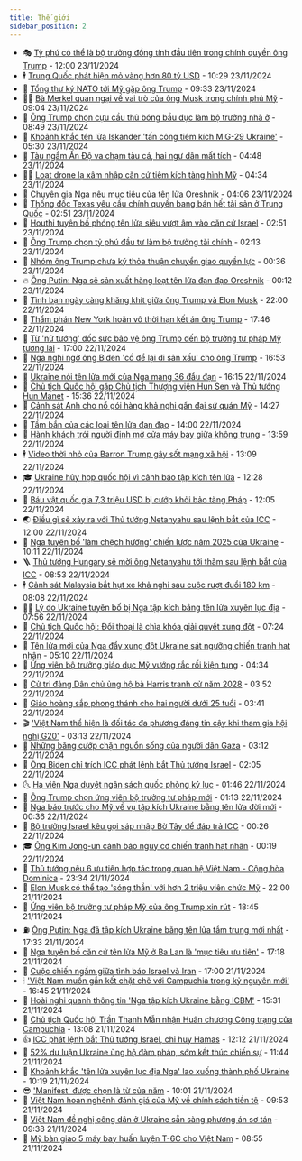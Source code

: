 ```yaml
---
title: Thế giới
sidebar_position: 2
---
```


<!-- vnexpress-the-gioi:START -->
- 🎭 [Tỷ phú có thể là bộ trưởng đồng tính đầu tiên trong chính quyền ông Trump](https://vnexpress.net/ty-phu-co-the-la-bo-truong-dong-tinh-dau-tien-trong-chinh-quyen-ong-trump-4819407.html) - 12:00 23/11/2024
- 🕴 [Trung Quốc phát hiện mỏ vàng hơn 80 tỷ USD](https://vnexpress.net/trung-quoc-phat-hien-mo-vang-hon-80-ty-usd-4819566.html) - 10:29 23/11/2024
- 🤭 [Tổng thư ký NATO tới Mỹ gặp ông Trump](https://vnexpress.net/tong-thu-ky-nato-toi-my-gap-ong-trump-4819550.html) - 09:33 23/11/2024
- 🧑‍💻 [Bà Merkel quan ngại về vai trò của ông Musk trong chính phủ Mỹ](https://vnexpress.net/ba-merkel-quan-ngai-ve-vai-tro-cua-ong-musk-trong-chinh-phu-my-4819449.html) - 09:04 23/11/2024
- 🦏 [Ông Trump chọn cựu cầu thủ bóng bầu dục làm bộ trưởng nhà ở](https://vnexpress.net/ong-trump-chon-cuu-cau-thu-bong-bau-duc-lam-bo-truong-nha-o-4819535.html) - 08:49 23/11/2024
- 🦒 [Khoảnh khắc tên lửa Iskander &#39;tấn công tiêm kích MiG-29 Ukraine&#39;](https://vnexpress.net/khoanh-khac-ten-lua-iskander-tan-cong-tiem-kich-mig-29-ukraine-4819479.html) - 05:30 23/11/2024
- 🌈 [Tàu ngầm Ấn Độ va chạm tàu cá, hai ngư dân mất tích](https://vnexpress.net/tau-ngam-an-do-va-cham-tau-ca-hai-ngu-dan-mat-tich-4819462.html) - 04:48 23/11/2024
- 🧑‍🏫 [Loạt drone lạ xâm nhập căn cứ tiêm kích tàng hình Mỹ](https://vnexpress.net/loat-drone-la-xam-nhap-can-cu-tiem-kich-tang-hinh-my-4819475.html) - 04:34 23/11/2024
- 🐲 [Chuyên gia Nga nêu mục tiêu của tên lửa Oreshnik](https://vnexpress.net/chuyen-gia-nga-neu-muc-tieu-cua-ten-lua-oreshnik-4819404.html) - 04:06 23/11/2024
- 🦒 [Thống đốc Texas yêu cầu chính quyền bang bán hết tài sản ở Trung Quốc](https://vnexpress.net/thong-doc-texas-yeu-cau-chinh-quyen-bang-ban-het-tai-san-o-trung-quoc-4819414.html) - 02:51 23/11/2024
- 🐻 [Houthi tuyên bố phóng tên lửa siêu vượt âm vào căn cứ Israel](https://vnexpress.net/houthi-tuyen-bo-phong-ten-lua-sieu-vuot-am-vao-can-cu-israel-4819412.html) - 02:51 23/11/2024
- 🚀 [Ông Trump chọn tỷ phú đầu tư làm bộ trưởng tài chính](https://vnexpress.net/ong-trump-chon-ty-phu-dau-tu-lam-bo-truong-tai-chinh-4819422.html) - 02:13 23/11/2024
- 🥰 [Nhóm ông Trump chưa ký thỏa thuận chuyển giao quyền lực](https://vnexpress.net/nhom-ong-trump-chua-ky-thoa-thuan-chuyen-giao-quyen-luc-4819378.html) - 00:36 23/11/2024
- 🔥 [Ông Putin: Nga sẽ sản xuất hàng loạt tên lửa đạn đạo Oreshnik](https://vnexpress.net/ong-putin-nga-se-san-xuat-hang-loat-ten-lua-dan-dao-oreshnik-4819372.html) - 00:12 23/11/2024
- 🥳 [Tình bạn ngày càng khăng khít giữa ông Trump và Elon Musk](https://vnexpress.net/tinh-ban-ngay-cang-khang-khit-giua-ong-trump-va-elon-musk-4818273.html) - 22:00 22/11/2024
- 💼 [Thẩm phán New York hoãn vô thời hạn kết án ông Trump](https://vnexpress.net/tham-phan-new-york-hoan-vo-thoi-han-ket-an-ong-trump-4819362.html) - 17:46 22/11/2024
- 🤡 [Từ &#39;nữ tướng&#39; dốc sức bảo vệ ông Trump đến bộ trưởng tư pháp Mỹ tương lai](https://vnexpress.net/tu-nu-tuong-doc-suc-bao-ve-ong-trump-den-bo-truong-tu-phap-my-tuong-lai-4818980.html) - 17:00 22/11/2024
- 🌁 [Nga nghi ngờ ông Biden &#39;cố để lại di sản xấu&#39; cho ông Trump](https://vnexpress.net/nga-nghi-ngo-ong-biden-co-de-lai-di-san-xau-cho-ong-trump-4819353.html) - 16:53 22/11/2024
- 🤩 [Ukraine nói tên lửa mới của Nga mang 36 đầu đạn](https://vnexpress.net/ukraine-noi-ten-lua-moi-cua-nga-mang-36-dau-dan-4819351.html) - 16:15 22/11/2024
- 🎉 [Chủ tịch Quốc hội gặp Chủ tịch Thượng viện Hun Sen và Thủ tướng Hun Manet](https://vnexpress.net/chu-tich-quoc-hoi-gap-chu-tich-thuong-vien-hun-sen-va-thu-tuong-hun-manet-4819326.html) - 15:36 22/11/2024
- 🎉 [Cảnh sát Anh cho nổ gói hàng khả nghi gần đại sứ quán Mỹ](https://vnexpress.net/canh-sat-anh-cho-no-goi-hang-kha-nghi-gan-dai-su-quan-my-4819336.html) - 14:27 22/11/2024
- 🌁 [Tầm bắn của các loại tên lửa đạn đạo](https://vnexpress.net/tam-ban-cua-cac-loai-ten-lua-dan-dao-4819219.html) - 14:00 22/11/2024
- 🌊 [Hành khách trói người định mở cửa máy bay giữa không trung](https://vnexpress.net/hanh-khach-troi-nguoi-dinh-mo-cua-may-bay-giua-khong-trung-4819341.html) - 13:59 22/11/2024
- 🕴 [Video thời nhỏ của Barron Trump gây sốt mạng xã hội](https://vnexpress.net/video-thoi-nho-cua-barron-trump-gay-sot-mang-xa-hoi-4819251.html) - 13:09 22/11/2024
- 🎓 [Ukraine hủy họp quốc hội vì cảnh báo tập kích tên lửa](https://vnexpress.net/ukraine-huy-hop-quoc-hoi-vi-canh-bao-tap-kich-ten-lua-4819329.html) - 12:28 22/11/2024
- 🦩 [Báu vật quốc gia 7,3 triệu USD bị cướp khỏi bảo tàng Pháp](https://vnexpress.net/bau-vat-quoc-gia-7-3-trieu-usd-bi-cuop-khoi-bao-tang-phap-4819319.html) - 12:05 22/11/2024
- 🌏 [Điều gì sẽ xảy ra với Thủ tướng Netanyahu sau lệnh bắt của ICC](https://vnexpress.net/dieu-gi-se-xay-ra-voi-thu-tuong-netanyahu-sau-lenh-bat-cua-icc-4818995.html) - 12:00 22/11/2024
- 🌋 [Nga tuyên bố &#39;làm chệch hướng&#39; chiến lược năm 2025 của Ukraine](https://vnexpress.net/nga-tuyen-bo-lam-chech-huong-chien-luoc-nam-2025-cua-ukraine-4819259.html) - 10:11 22/11/2024
- 🪜 [Thủ tướng Hungary sẽ mời ông Netanyahu tới thăm sau lệnh bắt của ICC](https://vnexpress.net/thu-tuong-hungary-se-moi-ong-netanyahu-toi-tham-sau-lenh-bat-cua-icc-4819203.html) - 08:53 22/11/2024
- 🕴 [Cảnh sát Malaysia bắt hụt xe khả nghi sau cuộc rượt đuổi 180 km](https://vnexpress.net/canh-sat-malaysia-bat-hut-xe-kha-nghi-sau-cuoc-ruot-duoi-180-km-4819143.html) - 08:08 22/11/2024
- 🧑‍🏫 [Lý do Ukraine tuyên bố bị Nga tập kích bằng tên lửa xuyên lục địa](https://vnexpress.net/ly-do-ukraine-tuyen-bo-bi-nga-tap-kich-bang-ten-lua-xuyen-luc-dia-4818993.html) - 07:56 22/11/2024
- 🌮 [Chủ tịch Quốc hội: Đối thoại là chìa khóa giải quyết xung đột](https://vnexpress.net/chu-tich-quoc-hoi-doi-thoai-la-chia-khoa-giai-quyet-xung-dot-4819010.html) - 07:24 22/11/2024
- 🚦 [Tên lửa mới của Nga đẩy xung đột Ukraine sát ngưỡng chiến tranh hạt nhân](https://vnexpress.net/ten-lua-moi-cua-nga-day-xung-dot-ukraine-sat-nguong-chien-tranh-hat-nhan-4818989.html) - 05:10 22/11/2024
- 💫 [Ứng viên bộ trưởng giáo dục Mỹ vướng rắc rối kiện tụng](https://vnexpress.net/ung-vien-bo-truong-giao-duc-my-vuong-rac-roi-kien-tung-4819052.html) - 04:34 22/11/2024
- 🤡 [Cử tri đảng Dân chủ ủng hộ bà Harris tranh cử năm 2028](https://vnexpress.net/cu-tri-dang-dan-chu-ung-ho-ba-harris-tranh-cu-nam-2028-4819026.html) - 03:52 22/11/2024
- 🦣 [Giáo hoàng sắp phong thánh cho hai người dưới 25 tuổi](https://vnexpress.net/giao-hoang-sap-phong-thanh-cho-hai-nguoi-duoi-25-tuoi-4819062.html) - 03:41 22/11/2024
- 🎬 [&#39;Việt Nam thể hiện là đối tác đa phương đáng tin cậy khi tham gia hội nghị G20&#39;](https://vnexpress.net/viet-nam-the-hien-la-doi-tac-da-phuong-dang-tin-cay-khi-tham-gia-hoi-nghi-g20-4818960.html) - 03:13 22/11/2024
- 🎉 [Những băng cướp chặn nguồn sống của người dân Gaza](https://vnexpress.net/nhung-bang-cuop-chan-nguon-song-cua-nguoi-dan-gaza-4818636.html) - 03:12 22/11/2024
- 🎡 [Ông Biden chỉ trích ICC phát lệnh bắt Thủ tướng Israel](https://vnexpress.net/ong-biden-chi-trich-icc-phat-lenh-bat-thu-tuong-israel-4818990.html) - 02:05 22/11/2024
- 🌜 [Hạ viện Nga duyệt ngân sách quốc phòng kỷ lục](https://vnexpress.net/ha-vien-nga-duyet-ngan-sach-quoc-phong-ky-luc-4818943.html) - 01:46 22/11/2024
- 🎡 [Ông Trump chọn ứng viên bộ trưởng tư pháp mới](https://vnexpress.net/ong-trump-chon-ung-vien-bo-truong-tu-phap-moi-4818973.html) - 01:13 22/11/2024
- 🤗 [Nga báo trước cho Mỹ về vụ tập kích Ukraine bằng tên lửa đời mới](https://vnexpress.net/nga-bao-truoc-cho-my-ve-vu-tap-kich-ukraine-bang-ten-lua-doi-moi-4818969.html) - 00:36 22/11/2024
- 🦩 [Bộ trưởng Israel kêu gọi sáp nhập Bờ Tây để đáp trả ICC](https://vnexpress.net/bo-truong-israel-keu-goi-sap-nhap-bo-tay-de-dap-tra-icc-4818967.html) - 00:26 22/11/2024
- 🎓 [Ông Kim Jong-un cảnh báo nguy cơ chiến tranh hạt nhân](https://vnexpress.net/ong-kim-jong-un-canh-bao-nguy-co-chien-tranh-hat-nhan-4818964.html) - 00:19 22/11/2024
- 🌁 [Thủ tướng nêu 6 ưu tiên hợp tác trong quan hệ Việt Nam - Cộng hòa Dominica](https://vnexpress.net/thu-tuong-neu-6-uu-tien-hop-tac-trong-quan-he-viet-nam-cong-hoa-dominica-4818961.html) - 23:34 21/11/2024
- 🤩 [Elon Musk có thể tạo &#39;sóng thần&#39; với hơn 2 triệu viên chức Mỹ](https://vnexpress.net/elon-musk-co-the-tao-song-than-voi-hon-2-trieu-vien-chuc-my-4818518.html) - 22:00 21/11/2024
- 👹 [Ứng viên bộ trưởng tư pháp Mỹ của ông Trump xin rút](https://vnexpress.net/ung-vien-bo-truong-tu-phap-my-cua-ong-trump-xin-rut-4818954.html) - 18:45 21/11/2024
- ⛽️ [Ông Putin: Nga đã tập kích Ukraine bằng tên lửa tầm trung mới nhất](https://vnexpress.net/ong-putin-nga-da-tap-kich-ukraine-bang-ten-lua-tam-trung-moi-nhat-4818951.html) - 17:33 21/11/2024
- 🚀 [Nga tuyên bố căn cứ tên lửa Mỹ ở Ba Lan là &#39;mục tiêu ưu tiên&#39;](https://vnexpress.net/nga-tuyen-bo-can-cu-ten-lua-my-o-ba-lan-la-muc-tieu-uu-tien-4818890.html) - 17:18 21/11/2024
- 🎡 [Cuộc chiến ngầm giữa tình báo Israel và Iran](https://vnexpress.net/cuoc-chien-ngam-giua-tinh-bao-israel-va-iran-4817602.html) - 17:00 21/11/2024
- 🕯 [&#39;Việt Nam muốn gắn kết chặt chẽ với Campuchia trong kỷ nguyên mới&#39;](https://vnexpress.net/viet-nam-muon-gan-ket-chat-che-voi-campuchia-trong-ky-nguyen-moi-4818922.html) - 16:45 21/11/2024
- 🐻 [Hoài nghi quanh thông tin &#39;Nga tập kích Ukraine bằng ICBM&#39;](https://vnexpress.net/hoai-nghi-quanh-thong-tin-nga-tap-kich-ukraine-bang-icbm-4818916.html) - 15:31 21/11/2024
- 🚦 [Chủ tịch Quốc hội Trần Thanh Mẫn nhận Huân chương Công trạng của Campuchia](https://vnexpress.net/chu-tich-quoc-hoi-tran-thanh-man-nhan-huan-chuong-cong-trang-cua-campuchia-4818903.html) - 13:08 21/11/2024
- 👍 [ICC phát lệnh bắt Thủ tướng Israel, chỉ huy Hamas](https://vnexpress.net/icc-phat-lenh-bat-thu-tuong-israel-chi-huy-hamas-4818906.html) - 12:12 21/11/2024
- 🚀 [52% dư luận Ukraine ủng hộ đàm phán, sớm kết thúc chiến sự](https://vnexpress.net/52-du-luan-ukraine-ung-ho-dam-phan-som-ket-thuc-chien-su-4818689.html) - 11:44 21/11/2024
- 🌮 [Khoảnh khắc &#39;tên lửa xuyên lục địa Nga&#39; lao xuống thành phố Ukraine](https://vnexpress.net/khoanh-khac-ten-lua-xuyen-luc-dia-nga-lao-xuong-thanh-pho-ukraine-4818849.html) - 10:19 21/11/2024
- 😎 [&#39;Manifest&#39; được chọn là từ của năm](https://vnexpress.net/manifest-duoc-chon-la-tu-cua-nam-4818770.html) - 10:01 21/11/2024
- 🐲 [Việt Nam hoan nghênh đánh giá của Mỹ về chính sách tiền tệ](https://vnexpress.net/viet-nam-hoan-nghenh-danh-gia-cua-my-ve-chinh-sach-tien-te-4818841.html) - 09:53 21/11/2024
- 💫 [Việt Nam đề nghị công dân ở Ukraine sẵn sàng phương án sơ tán](https://vnexpress.net/viet-nam-de-nghi-cong-dan-o-ukraine-san-sang-phuong-an-so-tan-4818809.html) - 09:38 21/11/2024
- 👀 [Mỹ bàn giao 5 máy bay huấn luyện T-6C cho Việt Nam](https://vnexpress.net/my-ban-giao-5-may-bay-huan-luyen-t-6c-cho-viet-nam-4818382.html) - 08:55 21/11/2024<!-- vnexpress-the-gioi:END -->
